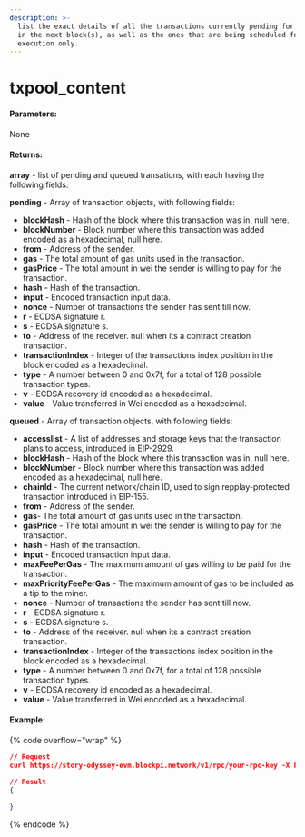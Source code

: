 ```yaml
---
description: >-
  list the exact details of all the transactions currently pending for inclusion
  in the next block(s), as well as the ones that are being scheduled for future
  execution only.
---
```


# txpool\_content

#### **Parameters:**

None

#### Returns:

**array** - list of pending and queued transations, with each having the following fields:

**pending** - Array of transaction objects, with following fields:

* **blockHash** - Hash of the block where this transaction was in, null here.
* **blockNumber** - Block number where this transaction was added encoded as a hexadecimal, null here.
* **from** - Address of the sender.
* **gas** - The total amount of gas units used in the transaction.
* **gasPrice** - The total amount in wei the sender is willing to pay for the transaction.
* **hash** - Hash of the transaction.
* **input** - Encoded transaction input data.
* **nonce** - Number of transactions the sender has sent till now.
* **r** - ECDSA signature r.
* **s** - ECDSA signature s.
* **to** - Address of the receiver. null when its a contract creation transaction.
* **transactionIndex** - Integer of the transactions index position in the block encoded as a hexadecimal.
* **type** - A number between 0 and 0x7f, for a total of 128 possible transaction types.
* **v** - ECDSA recovery id encoded as a hexadecimal.
* **value** - Value transferred in Wei encoded as a hexadecimal.

**queued** - Array of transaction objects, with following fields:

* **accesslist** - A list of addresses and storage keys that the transaction plans to access, introduced in EIP-2929.
* **blockHash** - Hash of the block where this transaction was in, null here.
* **blockNumber** - Block number where this transaction was added encoded as a hexadecimal, null here.
* **chainId** - The current network/chain ID, used to sign repplay-protected transaction introduced in EIP-155.
* **from** - Address of the sender.
* **gas**- The total amount of gas units used in the transaction.
* **gasPrice** - The total amount in wei the sender is willing to pay for the transaction.
* **hash** - Hash of the transaction.
* **input** - Encoded transaction input data.
* **maxFeePerGas** - The maximum amount of gas willing to be paid for the transaction.
* **maxPriorityFeePerGas** - The maximum amount of gas to be included as a tip to the miner.
* **nonce** - Number of transactions the sender has sent till now.
* **r** - ECDSA signature r.
* **s** - ECDSA signature s.
* **to** - Address of the receiver. null when its a contract creation transaction.
* **transactionIndex** - Integer of the transactions index position in the block encoded as a hexadecimal.
* **type** - A number between 0 and 0x7f, for a total of 128 possible transaction types.
* **v** - ECDSA recovery id encoded as a hexadecimal.
* **value** - Value transferred in Wei encoded as a hexadecimal.

#### Example:

{% code overflow="wrap" %}
```json
// Request
curl https://story-odyssey-evm.blockpi.network/v1/rpc/your-rpc-key -X POST -H "Content-Type: application/json" --data '{"jsonrpc":"2.0","method":"txpool_content","params":[],"id":1}'

// Result
{
   
}
```
{% endcode %}

